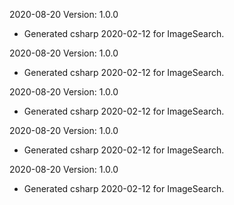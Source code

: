 2020-08-20 Version: 1.0.0
- Generated csharp 2020-02-12 for ImageSearch.

2020-08-20 Version: 1.0.0
- Generated csharp 2020-02-12 for ImageSearch.

2020-08-20 Version: 1.0.0
- Generated csharp 2020-02-12 for ImageSearch.

2020-08-20 Version: 1.0.0
- Generated csharp 2020-02-12 for ImageSearch.

2020-08-20 Version: 1.0.0
- Generated csharp 2020-02-12 for ImageSearch.

